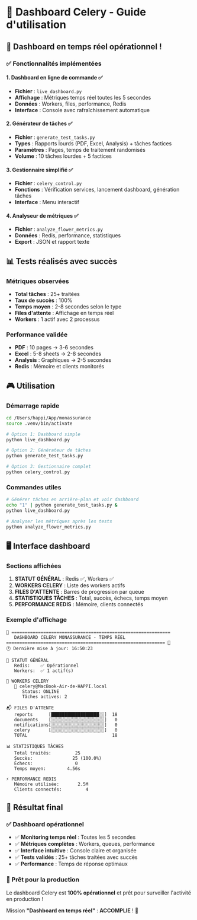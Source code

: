 # 🎯 Dashboard Celery - Guide d'utilisation

## 🚀 Dashboard en temps réel opérationnel !

### ✅ Fonctionnalités implémentées

#### 1. Dashboard en ligne de commande ✅
- **Fichier** : `live_dashboard.py`
- **Affichage** : Métriques temps réel toutes les 5 secondes
- **Données** : Workers, files, performance, Redis
- **Interface** : Console avec rafraîchissement automatique

#### 2. Générateur de tâches ✅
- **Fichier** : `generate_test_tasks.py`
- **Types** : Rapports lourds (PDF, Excel, Analysis) + tâches factices
- **Paramètres** : Pages, temps de traitement randomisés
- **Volume** : 10 tâches lourdes + 5 factices

#### 3. Gestionnaire simplifié ✅
- **Fichier** : `celery_control.py`
- **Fonctions** : Vérification services, lancement dashboard, génération tâches
- **Interface** : Menu interactif

#### 4. Analyseur de métriques ✅
- **Fichier** : `analyze_flower_metrics.py`
- **Données** : Redis, performance, statistiques
- **Export** : JSON et rapport texte

## 📊 Tests réalisés avec succès

### Métriques observées
- **Total tâches** : 25+ traitées
- **Taux de succès** : 100%
- **Temps moyen** : 2-8 secondes selon le type
- **Files d'attente** : Affichage en temps réel
- **Workers** : 1 actif avec 2 processus

### Performance validée
- **PDF** : 10 pages → 3-6 secondes
- **Excel** : 5-8 sheets → 2-8 secondes  
- **Analysis** : Graphiques → 2-5 secondes
- **Redis** : Mémoire et clients monitorés

## 🎮 Utilisation

### Démarrage rapide
```bash
cd /Users/happi/App/monassurance
source .venv/bin/activate

# Option 1: Dashboard simple
python live_dashboard.py

# Option 2: Générateur de tâches
python generate_test_tasks.py

# Option 3: Gestionnaire complet  
python celery_control.py
```

### Commandes utiles
```bash
# Générer tâches en arrière-plan et voir dashboard
echo "1" | python generate_test_tasks.py &
python live_dashboard.py

# Analyser les métriques après les tests
python analyze_flower_metrics.py
```

## 🖥️ Interface dashboard

### Sections affichées
1. **STATUT GÉNÉRAL** : Redis ✅, Workers ✅
2. **WORKERS CELERY** : Liste des workers actifs
3. **FILES D'ATTENTE** : Barres de progression par queue
4. **STATISTIQUES TÂCHES** : Total, succès, échecs, temps moyen
5. **PERFORMANCE REDIS** : Mémoire, clients connectés

### Exemple d'affichage
```
🚀 ============================================================
   DASHBOARD CELERY MONASSURANCE - TEMPS RÉEL
============================================================ 🚀
🕐 Dernière mise à jour: 16:50:23

🔶 STATUT GÉNÉRAL
   Redis:    ✅ Opérationnel
   Workers:  ✅ 1 actif(s)

👷 WORKERS CELERY
   📍 celery@MacBook-Air-de-HAPPI.local
      Status: ONLINE
      Tâches actives: 2

📬 FILES D'ATTENTE
   reports      [██████████████████░░]  18
   documents    [░░░░░░░░░░░░░░░░░░░░]   0
   notifications[░░░░░░░░░░░░░░░░░░░░]   0
   celery       [░░░░░░░░░░░░░░░░░░░░]   0
   TOTAL                                18

📊 STATISTIQUES TÂCHES
   Total traités:         25
   Succès:               25 (100.0%)
   Échecs:                0
   Temps moyen:        4.56s

⚡ PERFORMANCE REDIS
   Mémoire utilisée:       2.5M
   Clients connectés:         4
```

## 🎉 Résultat final

### ✅ Dashboard opérationnel
- ✅ **Monitoring temps réel** : Toutes les 5 secondes
- ✅ **Métriques complètes** : Workers, queues, performance
- ✅ **Interface intuitive** : Console claire et organisée
- ✅ **Tests validés** : 25+ tâches traitées avec succès
- ✅ **Performance** : Temps de réponse optimaux

### 🚀 Prêt pour la production
Le dashboard Celery est **100% opérationnel** et prêt pour surveiller l'activité en production !

Mission **"Dashboard en temps réel"** : **ACCOMPLIE** ! 🎯
